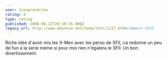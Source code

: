 ```yaml
---
user: Jconprendrien
rating: 4
type: rating
published: 2006-06-12T20:19:35.000Z
legacy_url: http://www.emunova.net/veda/test/1217.htm#comment-5433
---
```

Riche idée d'avoir mis les X-Men avec les perso de SFII, ca redonne un peu de fun a la serie méme si pour moi rien n'égalera le SFII. Un bon divertissement.